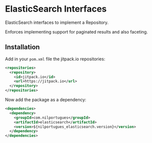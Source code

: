 # ElasticSearch Interfaces

ElasticSearch interfaces to implement a Repository. 

Enforces implementing support for paginated results and also faceting.


## Installation

Add in your `pom.xml` file the jitpack.io repositories:

```xml
<repositories>
  <repository>
    <id>jitpack.io</id>
    <url>https://jitpack.io</url>
  </repository>
</repositories>
```
  
Now add the package as a dependency: 

```xml
<dependencies>		
  <dependency>
    <groupId>com.nilportugues</groupId>
    <artifactId>elasticsearch</artifactId>
    <version>${nilportugues_elasticsearch.version}</version>
  </dependency>
</dependencies>  
```
